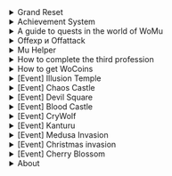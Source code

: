 <details>
<summary>Grand Reset</summary>

## Grand reset, you have the opportunity to immediately get from 500 to 1200 WoCoins in one go for a grand reset of your character.
Requirements for a grand reset:
- Your character must have 50% resets of the server's reset limit.
- Your character must be level 400.
- Your account must not be online I'm in the game.

When performing a Grand Reset, all your current resets will be reset and your character will receive WoCoins in the amount depending on the number of resets reset. You can spend your WoCoins in the store on the site. It contains top-end Full Excellent armor, shields and weapons. Your character will receive 10,000 free stats.

> If your character used the resets from the starter pack, the system will deduct WoCoins depending on the number of resets in the starter pack. This rule is valid only 1 time, all subsequent WoCoins for grand resets will be credited without penalty.

## Bonus system

You have the opportunity to get more WoCoins for the Grand Reset if you meet the conditions described below:

- You will receive +10% WoCoins reward if you perform a Grand Reset with 75% of resets from the server reset limit and above.
- You will receive +20% WoCoins reward if you perform a Grand Reset on the maximum reset.
</details>

<details>
<summary>Achievement System</summary>

Each character on the account has a Power buff that can be upgraded through completing achievements. Power buff increases defense, damage, critical damage and hp. ![alt text](https://womu.by:8020/images/release128/powerbuff_icon.png) You can see exactly how much your characteristics increase on the website in your account in the section with your characters, where you make the reset. ![alt text](http://womu.by:8020/images/release132/power_buff_settings_webEn.png) There is a more convenient way, every time you visit a character, you will have a tooltip with full information about the strength of your buff's buff in the game's system chat. Power buff stats are updated every hour. ![alt text](http://womu.by:8020/images/release128/powerbuff_hint.png) The achievement system covers all aspects of gameplay, including exploration, PvE, PvP, event attendance, crafting, and trading. For completing achievements, players receive rewards in the form of achievement points. ![alt text](https://womu.by:8020/images/release132/achieve_exampleEn.png) Each achievement has three levels. When you complete a level, you get achievement points and move on to the next level. Levels achieved are marked with asterisks. 
Achievement Rewards: 
- Level 1 = 1 point 
- Level 2 = 2 points 
- Level 3 = 3 points 

Achievements are account-bound and you can complete them with any character on your account. Each user has the opportunity to purchase 100 levels of Power buff for 12 or 72 hours for WoCoins. The purchase is made on the website in the section [**Services/Operations with characters/Purchase buff**](http://localhost:3000/account/services/powerbuff) .

</details>

<details>
<summary>A guide to quests in the world of WoMu</summary>

|#  | Monstr      |Count  | Location | Reward      |
|---| ------------ | ----- | -------- | ----------- |
|1  | [Budge Dragon](http://womu.by:8010/images/quests/img_monsters_lorencia_budgeDragon.jpg) | 5     | Lorencia | Silver Medal|
|2  | [Houndn](http://womu.by:8010/images/quests/img_monsters_lorencia_hound_2.jpg) | 10     | Lorencia | 5 Stats Points|
|3  | [Lich](http://womu.by:8010/images/quests/img_monsters_lorencia_lich.jpg) | 10     | Lorencia | Heart of love|
|4  | [Giant](http://womu.by:8010/images/quests/img_monsters_lorencia_giant.jpg) | 10     | Lorencia | 5 Stats Points|
|5  | [Skeleton](http://womu.by:8010/images/quests/img_monsters_lorencia_skeleton.jpg) | 10     | Lorencia | Gold Medal|
|6  | [Worm](http://womu.by:8010/images/quests/img_monsters_devias_worm.jpg) | 10     | Lorencia | 5 Stats Points|
|7  | [Hommerd](http://womu.by:8010/images/quests/img_monsters_devias_hoummerd.jpg) | 15     | Devias | Heart of Love|
|8  | [Assassin](http://womu.by:8010/images/quests/img_monsters_devias_assasin.jpg) | 15     | Devias | Jewel of Chaos|
|9  | [Cyclops](http://womu.by:8010/images/quests/img_monsters_dungeons_cylops.jpg) | 15     | Dungeon  | 5 Stats Points|
|10 | [Elite Yeti](http://womu.by:8010/images/quests/img_monsters_devias_eliteYety.jpg) | 20     | Devias | Box of heaven|
|11 | [Ice Queen](http://womu.by:8010/images/quests/img_monsters_devias_iceQueen.jpg) | 25     | Devias | Star of Sacred Birth|
|12 | [Goblin](http://womu.by:8010/images/quests/img_monsters_noria_goblin.jpg) | 5     | Noria | 10 Stats Points|
|13 | [Larva](http://womu.by:8010/images/quests/img_monsters_dungeons_larva.jpg) | 20     | Dungeon | Gold Medal|
|14 | [Chief Skeleton Warrior](http://womu.by:8010/images/quests/img_monsters_lorencia_skeleton.jpg) | 20     | Dungeon | Heart of Love|
|15 | [Dark Knight](http://womu.by:8010/images/quests/img_monsters_dungeons_darkKnight.jpg) | 20     | Dungeon | Orb of Twisting Slash|
|16 | [Elite Yeti](http://womu.by:8010/images/quests/img_monsters_devias_eliteYety.jpg) | 30     | Devias | 10 Stats Points|
|17 | [Poison Bull Fighter](http://womu.by:8010/images/quests/img_monsters_dungeons_posionBullFighter.jpg) | 20     | Dungeon | Box of heaven|
|18 | [Thunder Lich](http://womu.by:8010/images/quests/img_monsters_dungeons_thunderLich.jpg) | 10     | Dungeon | Scroll of Evil Spirit|
|19 | [Bahamut](http://womu.by:8010/images/quests/img_monsters_atlans_bahamut.jpg) | 15     | Atlans | 10 Stats Points|
|20 | [Valkyrie](http://womu.by:8010/images/quests/img_monsters_atlans_valkyrie.jpg) | 25     | Atlans | Lost Map +1|
|21 | [Aegis](http://womu.by:8010/images/quests/img_monsters_kalima_aegis.jpg) | 5     | Kalima 1 | 10 Stats Points|
|22 | [Gorgon](http://womu.by:8010/images/quests/img_monsters_dungeons_gorgon.jpg) | 50     | Dungeon | Star of Sacred Birth|
|23 | [Spider](http://womu.by:8010/images/quests/img_monsters_lorencia_spider.jpg) | 10     | Lorencia | 15 Stats Points|
|24 | [Shadow](http://womu.by:8010/images/quests/img_monsters_lostTower_shadow.jpg) | 35     | Lost Tower 1 | Box of heaven|
|25 | [Poison Shadow](http://womu.by:8010/images/quests/img_monsters_lostTower_poisonShadow.jpg) | 35     | Lost Tower 2 | Box of heaven|
|26 | [Cursed Wizard](http://womu.by:8010/images/quests/img_monsters_lostTower_cursed.jpg) | 40     | Lost Tower 3 | Ring of Wizard|
|27 | [Elite Yeti](http://womu.by:8010/images/quests/img_monsters_devias_eliteYety.jpg) | 35     | Devias | 15 Stats Points|
|28 | [Death Cow](http://womu.by:8010/images/quests/img_monsters_lostTower_dethCow.jpg) | 40     | Lost Tower 3 | Jewel of Chaos|
|29 | [Devil](http://womu.by:8010/images/quests/img_monsters_atlans_valkyrie.jpg) | 25     | Lost Tower 4 | Pendant of Lighting +9|
|30 | [Death Knight](http://womu.by:8010/images/quests/img_monsters_lostTower_deathKnight.jpg) | 55     | Lost Tower 6 | 15 Stats Points|
|31 | [Death Gorgon](http://womu.by:8010/images/quests/img_monsters_lostTower_deathGorgon.jpg) | 50     | Lost Tower 7 | Lost Map +2|
|32 | [Rogue Centurion](http://womu.by:8010/images/quests/img_monsters_kalima_lordCenturion.jpg) | 10     | Kalima 2 | Jewel of Bless|
|33 | [Devil](http://womu.by:8010/images/quests/img_monsters_lostTower_devil.jpg) | 30     | Lost Tower 4 | 15 Stats Points|
|34 | [Balrog](http://womu.by:8010/images/quests/img_monsters_lostTower_balrog.jpg) | 20     | Lost Tower 7 | Star of Sacred Birth|
|35 | [Elite Goblin](http://womu.by:8010/images/quests/img_monsters_noria_eliteGoblin.jpg) | 15     | Noria | 20 Stats Points|
|36 | [Great Bahamut](http://womu.by:8010/images/quests/img_monsters_atlans_bahamut.jpg) | 70     | Atlans 2 | Box of heaven|
|37 | [Fortune Pouch](http://womu.by:8010/images/quests/4c12b40720818a67d6298fe1df796bec.png) | 1     | Elveland | Jewel of Life|
|38 | [Silver Valkyrie](http://womu.by:8010/images/quests/img_monsters_atlans_silverValkyre.jpg) | 75     | Atlans 2 | 20 Stats Points|
|39 | [Elite Yeti](http://womu.by:8010/images/quests/img_monsters_devias_eliteYety.jpg) | 100     | Devias | 20 Stats Points|
|40 | [Lizard King](http://womu.by:8010/images/quests/img_monsters_atlans_lizardKing.jpg) | 80     | Atlans 2 | Jewel of Creation|
|41 | [Death Angel](http://womu.by:8010/images/quests/img_monsters_kalima_deathAngel.jpg) | 50     | Kalima 3 | 20 Stats Points|
|42 | [Ice Monster](http://womu.by:8010/images/quests/img_monsters_devias_iceMonster.jpg) | 10     | Devias | Jewel of Soul|
|43 | [Hydra](http://womu.by:8010/images/quests/img_monsters_atlans_hydra.jpg) | 100     | Atlans | 50 Stats Points|
|44 | [Bull Fighter](http://womu.by:8010/images/quests/img_monsters_lorencia_hound.jpg) | 10     | Lorencia | Box of Luck|
|45 | [Mutant](http://womu.by:8010/images/quests/img_monsters_tarkan_mutant.jpg) | 90     | Tarkan | 30 Stats Points|
|46 | [Fortune Pouch](http://womu.by:8010/images/quests/4c12b40720818a67d6298fe1df796bec.png) | 3     | Elveland | Jewel of Bless|
|47 | [Bloody Wolf](http://womu.by:8010/images/quests/img_monsters_tarkan_bloodyWolf.jpg) | 95     | Tarkan | 30 Stats Points|
|48 | [Elite Yeti](http://womu.by:8010/images/quests/img_monsters_devias_eliteYety.jpg) | 125     | Devias | Star of Sacred Birth|
|49 | [Alquamos](http://womu.by:8010/images/quests/img_monsters_icarus_alquamos.jpg) | 100     | Icarus | 30 Stats Points|
|50 | [Mega Crust](http://womu.by:8010/images/quests/img_monsters_icarus_megaCrust.jpg) | 95     | Icarus | 30 Stats Points|
|51 | [Blood Soldier](http://womu.by:8010/images/quests/img_monsters_kalima_bloodSoldier.jpg) | 60     | Kalima 4 | Star of Sacred Birth|
|52 | [Iron Wheel](http://womu.by:8010/images/quests/img_monsters_tarkan_ironWheel.jpg) | 110     | Tarkan | 30 Stats Points|
|53 | [Queen Rainier](http://womu.by:8010/images/quests/img_monsters_icarus_qeenRanier.jpg) | 105     | Icarus | Monarch's Crest|
|54 | [Tantalos](http://womu.by:8010/images/quests/img_monsters_tarkan_tantalos.jpg) | 120     | Tarkan 2 | Jewel of Creation|
|55 | [Beam Knight](http://womu.by:8010/images/quests/img_monsters_tarkan_beamKnight.jpg) | 125     | Tarkan 2 | 30 Stats Points|
|56 | [Death Beam Knight](http://womu.by:8010/images/quests/img_monsters_tarkan_deathBeamKnight.jpg) | 1     | Tarkan | 100 Stats Points|
|57 | [Beetle Monster](http://womu.by:8010/images/quests/img_monsters_noria_beetleMonster.jpg) | 60     | Noria | Box of Kundun +1|
|58 | [Death Tree](http://womu.by:8010/images/quests/img_monsters_aida_deathTree.jpg) | 135     | Aida | 35 Stats Points|
|59 | [Rogue Centurion](http://womu.by:8010/images/quests/img_monsters_kalima_lordCenturion.jpg) | 140     | Kalima 4 | Jewel of chaos|
|60 | [Forest Orc](http://womu.by:8010/images/quests/img_monsters_aida_forestOrc.jpg) | 145     | Aida | Gemstone|
|61 | [Elite Yeti](http://womu.by:8010/images/quests/img_monsters_devias_eliteYety.jpg) | 150     | Devias | 70 Stats Points|
|62 | [Death Rider](http://womu.by:8010/images/quests/img_monsters_aida_deathRider.jpg) | 155     | Aida | Higher Refining Stone|
|63 | [Fortune Pouch](http://womu.by:8010/images/quests/4c12b40720818a67d6298fe1df796bec.png) | 5     | Elveland | Jewel of Life|
|64 | [Drakan](http://womu.by:8010/images/quests/img_monsters_icarus_drakan.jpg) | 160     | Icarus | 35 Stats Points|
|65 | [Alpha Crust](http://womu.by:8010/images/quests/img_monsters_icarus_alphaCrust.jpg) | 165     | Icarus | 35 Stats Points|
|66 | [Destructive ogre soldier](http://womu.by:8010/images/quests/ww_org.png) | 5     | Noria, Lorencia, Devias | Jewel of Bless|
|67 | [Phantom Knight](http://womu.by:8010/images/quests/img_monsters_icarus_phantomKnight.jpg) | 170     | Icarus | 35 Stats Points|
|68 | [Great Drakon](http://womu.by:8010/images/quests/img_monsters_icarus_redDrakan.jpg) | 150     | Icarus | 35 Stats Points|
|69 | [Phoenix Of Darkness](http://womu.by:8010/images/quests/img_monsters_icarus_phonixOfDarkness.jpg) | 1     | Icarus | 100 Stats Points|
|70 | [Hunter](http://womu.by:8010/images/quests/img_monsters_noria_hunter.jpg) | 1     | Noria | Box of Kundun +2|
|71 | [Splinter Wolf](http://womu.by:8010/images/quests/img_monsters_kanturu_splinterWolf.jpg) | 180     | Kanturu | 40 Stats Points|
|72 | [Fortune Pouch](http://womu.by:8010/images/quests/4c12b40720818a67d6298fe1df796bec.png) | 10     | Elveland | Jewel of Life|
|73 | [Iron Rider](http://womu.by:8010/images/quests/img_monsters_kanturu_ironRider.jpg) | 190     | Kanturu | 40 Stats Points|
|74 | [Elite Yeti](http://womu.by:8010/images/quests/img_monsters_devias_eliteYety.jpg) | 125     | Devias | 40 Stats Points|
|75 | [Satyros](http://womu.by:8010/images/quests/img_monsters_kanturu_satyros.jpg) | 200     | Kanturu | 40 Stats Points|
|76 | [Chief Skeleton Warrior](http://womu.by:8010/images/quests/bc_warrior.png) | 300     | BC+8, Devias in castle | Loch's Feather|
|77 | [White Wizard](http://womu.by:8010/images/quests/ww.png) | 1     | Noria, Lorencia, Devias | 40 Stats Points|
|78 | [Blue Golem](http://womu.by:8010/images/quests/img_monsters_aida_blueGolem.jpg) | 200     | Aida 2 | Higher Refining Stone|
|79 | [Death Angel](http://womu.by:8010/images/quests/img_monsters_kalima_deathAngel.jpg) | 70     | Kalima 5 | 40 Stats Points|
|80 | [Blade Hunter](http://womu.by:8010/images/quests/img_monsters_kanturu_bladeHunter.jpg) | 220     | Kanturu 2 | Jewel of Guardian|
|81 | [Blue Golem](http://womu.by:8010/images/quests/img_monsters_aida_blueGolem.jpg) | 230     | Aida 2 | Gemstone|
|82 | [Kentauros](http://womu.by:8010/images/quests/img_monsters_kanturu_kentauros.jpg) | 240     | Kanturu 2 | 40 Stats Points|
|83 | [Golden Derkon](http://womu.by:8010/images/quests/golden_dragon.png) | 1     | Noria, Lorencia, Devias | 100 Stats Points|
|84 | [Hell Maine](http://womu.by:8010/images/quests/img_monsters_aida_hellmaine.jpg) | 5     | Aida2 | 100 Stats Points|
|85 | [Gigantis](http://womu.by:8010/images/quests/img_monsters_kanturu_gigantis.jpg) | 50     | Kanturu | 45 Stats Points|
|86 | [Fortune Pouch](http://womu.by:8010/images/quests/4c12b40720818a67d6298fe1df796bec.png) | 15     | Elveland | Jewel of Life|
|87 | [Berserker](http://womu.by:8010/images/quests/img_monsters_kanturu_berserk.jpg) | 500     | Kanturu 2 | 45 Stats Points|
|88 | [Elite Yeti](http://womu.by:8010/images/quests/img_monsters_devias_eliteYety.jpg) | 250     | Devias | Jewel of Bless|
|89 | [Genocider](http://womu.by:8010/images/quests/img_monsters_kanturu_genocider.jpg) | 600     | Kanturu 3 | 45 Stats Points|
|90 | [Witch Queen](http://womu.by:8010/images/quests/img_monsters_aida_witchQueen.jpg) | 30     | Aida 2 | 45 Stats Points|
|91 | [Aegis](http://womu.by:8010/images/quests/img_monsters_kalima_aegis.jpg) | 80     | Kalima 6 | Gemstone|
|92 | [Golden Budge Dragons](http://womu.by:8010/images/quests/01.png) | 1     | Noria, Lorencia, Devias | 45 Stats Points|
|93 | [Giant Ogre](http://womu.by:8010/images/quests/bc_blood04.jpg) | 300     | BC+8, Devias in castle | 45 Stats Points|
|94 | [Genocider](http://womu.by:8010/images/quests/img_monsters_kanturu_genocider.jpg) | 50     | Kanturu 3 | 45 Stats Points|
|95 | [Golden Goblin](http://womu.by:8010/images/quests/golden_goblin.png) | 50     | Noria, Lorencia | Box of Kundun +1|
|96 | [Death Beam Knight](http://womu.by:8010/images/quests/img_monsters_tarkan_deathBeamKnight.jpg) | 3     | Tarkan | 45 Stats Points|
|97 | [Phoenix Of Darkness](http://womu.by:8010/images/quests/img_monsters_icarus_phonixOfDarkness.jpg) | 3     | Icarus | 45 Stats Points|
|98 | [Hell Maine](http://womu.by:8010/images/quests/img_monsters_aida_hellmaine.jpg) | 5     | Aida 2 | 45 Stats Points|
|99 | [Red Dragon](http://womu.by:8010/images/quests/red_dragon.png) | 1     | Noria/Devias/Lorencia | 150 Stats Points|
|100| [Elite Bull Fighter](http://womu.by:8010/images/quests/img_monsters_lorencia_eliteBullFighter.jpg) | 60     | Lorencia | Box of Kundun +2|
|101| [Agon](http://womu.by:8010/images/quests/img_monsters_noria_agon.jpg) | 60     | Noria | Box of Kundun +1|
|102| [Persona](http://womu.by:8010/images/quests/img_monsters_kanturu_persona.jpg) | 500     | Kanturu Relics | 50 Stats Points|
|103| [Fortune Pouch](http://womu.by:8010/images/quests/4c12b40720818a67d6298fe1df796bec.png) | 20     | Elveland | Jewel of Chaos|
|104| [Twin Tail](http://womu.by:8010/images/quests/img_monsters_kanturu_twinTail.jpg) | 1000     | Kanturu Relics | 50 Stats Points|
|105| [Elite Yeti](http://womu.by:8010/images/quests/img_monsters_devias_eliteYety.jpg) | 300     | Devias | Jewel of Bless|
|106| [Witch Queen](http://womu.by:8010/images/quests/img_monsters_aida_witchQueen.jpg) | 40     | Aida 2 | 50 Stats Points|
|107| [Red Skeleton Knight](http://womu.by:8010/images/quests/bc_blood05.jpg) | 400     | BC+8, Devias in castle | 50 Stats Points|
|108| [Dreadfear](http://womu.by:8010/images/quests/img_monsters_kanturu_dreadFear.jpg) | 1200     | Kanturu Relics | Jewel Of Bless|
|109| [Golden Soldier](http://womu.by:8010/images/quests/golden_solder.png) | 2     | Devias | 50 Stats Points|
|110| [Genocider](http://womu.by:8010/images/quests/img_monsters_kanturu_genocider.jpg) | 1300     | Kanturu 3 | 50 Stats Points|
|111| [Necron](http://womu.by:8010/images/quests/img_monsters_kalima_necron.jpg) | 60     | Kalima 7 | Jewel of Guardian|
|112| [Golden Titan](http://womu.by:8010/images/quests/golden_titan.jpg) | 2     | Devias | Box of Kundun +2|
|113| [Genocider](http://womu.by:8010/images/quests/img_monsters_kanturu_genocider.jpg) | 1400     | Kanturu 3 | 50 Stats Points|
|114| [Magic Skeleton](http://womu.by:8010/images/quests/bc_blood06.jpg) | 500     | BC+8, Devias in castle | Jewel of Harmony|
|115| [White Wizard](http://womu.by:8010/images/quests/ww.png) | 3     | Noria, Lorencia, Devias | 50 Stats Points|
|116| [Illusion of Kundun](http://womu.by:8010/images/quests/img_monsters_kalima_illusionOfKundum.jpg) | 1     | Kalima 1 | 50 Stats Points|
|117| [Yeti](http://womu.by:8010/images/quests/img_monsters_devias_yeti.jpg) | 10     | Devias | 50 Stats Points|
|118| [Dreadfear](http://womu.by:8010/images/quests/img_monsters_kanturu_dreadFear.jpg) | 1500     | Kanturu Relics | 50 Stats Points|
|119| [Zaikan](http://womu.by:8010/images/quests/zaikan.jpg) | 2     | Tarkan2/Lorencia/ Castle deep | 200 Stats Points|
|120| [Giant](http://womu.by:8010/images/quests/img_monsters_lorencia_giant.jpg) | 100     | Lorencia | Box of Kundun +2|
|121| [Great Drakon](http://womu.by:8010/images/quests/img_monsters_icarus_redDrakan.jpg) | 500     | Icarus | 60 Stats Points|
|122| [Illusion of Kundun](http://womu.by:8010/images/quests/img_monsters_kalima_illusionOfKundum.jpg) | 1     | Kalima 2 | Gemstone|
|123| [Tantalos](http://womu.by:8010/images/quests/img_monsters_tarkan_tantalos.jpg) | 750     | Tarkan | 60 Stats Points|
|124| [Fortune Pouch](http://womu.by:8010/images/quests/4c12b40720818a67d6298fe1df796bec.png) | 25     | Elveland | 10 Jewel of Bless|
|125| [Splinter Wolf](http://womu.by:8010/images/quests/img_monsters_kanturu_splinterWolf.jpg) | 2000     | Kanturu | 60 Stats Points|
|126| [Chief Skeleton Warrior](http://womu.by:8010/images/quests/bc_warrior.png) | 1000     | BC+8, Devias in castle | 60 Stats Points|
|127| [Ice Monster](http://womu.by:8010/images/quests/img_monsters_devias_iceMonster.jpg) | 50     | Devias | Ring of Ice +9|
|128| [Rogue Centurion](http://womu.by:8010/images/quests/img_monsters_kalima_lordCenturion.jpg) | 2500     | Kalima 7 | 60 Stats Points|
|129| [White Wizard](http://womu.by:8010/images/quests/ww.png) | 3     | Noria, Lorencia, Devias | Ring of Wind +9|
|130| [Iron Rider](http://womu.by:8010/images/quests/img_monsters_kanturu_ironRider.jpg) | 2600     | Kanturu | 60 Stats Points|
|131| [Chaos Castle](http://womu.by:8010/images/quests/cc.png) | 10     | Chaos Castle Master Level | 60 Stats Points|
|132| [Balrogs](http://womu.by:8010/images/quests/img_monsters_lostTower_balrog.jpg) | 50     | Lost Tower 7 | 60 Stats Points|
|133| [Golden Dragon](http://womu.by:8010/images/quests/golden_dragon.png) | 3     | Noria, Lorencia, Devias | Box of Kundun +2|
|134| [Great Bahamut](http://womu.by:8010/images/quests/img_monsters_atlans_greatBahamut.jpg) | 2700     | Atlans 2 | 60 Stats Points|
|135| [Fortune Pouch](http://womu.by:8010/images/quests/4c12b40720818a67d6298fe1df796bec.png) | 30     | Elveland | 60 Stats Points|
|136| [Dreadfear](http://womu.by:8010/images/quests/img_monsters_kanturu_dreadFear.jpg) | 2800     | Kanturu Relics | 60 Stats Points|
|137| [White Wizards](http://womu.by:8010/images/quests/ww.png) | 1     | Devias, Noria, Lorencia | Jewel of Harmony|
|138| [Red Dragon](http://womu.by:8010/images/quests/red_dragon.png) | 2     | Devias, Noria, Lorencia | 10 Jewel of Soul|
|139| [Twin Tail](http://womu.by:8010/images/quests/img_monsters_kanturu_twinTail.jpg) | 3000     | Kanturu Relics | 60 Stats Points|
|140| [Illusion of Kundun](http://womu.by:8010/images/quests/img_monsters_kalima_illusionOfKundum.jpg) | 1     | Kalima 3 | Invitation to Santa Village|
|141| [Dreadfear](http://womu.by:8010/images/quests/img_monsters_kanturu_dreadFear.jpg) | 3000     | Kanturu Relics | 60 Stats Points|
|142| [Golden Lizard King](http://womu.by:8010/images/quests/golden_lizard.jpeg) | 3     | Atlans | 300 Stats Points|
|143| [Skeleton](http://womu.by:8010/images/quests/img_monsters_lorencia_skeleton.jpg) | 110     | Lorencia | Box of Kundun +2|
|144| [Hammer Scout](http://womu.by:8010/images/quests/img_monsters_landOfTrials_hammerScoutHero.jpg) | 300     | Crywolf | 70 Stats Points|
|145| [Chaos Castle](http://womu.by:8010/images/quests/cc.png) | 15     | Chaos Castle Master Level | Blood Castle Ticket|
|146| [Lance Scouts](http://womu.by:8010/images/quests/img_monsters_landOfTrials_lanceScout.jpg) | 350     | Crywolf | 70 Stats Points|
|147| [Mutant](http://womu.by:8010/images/quests/img_monsters_tarkan_mutant.jpg) | 3100     | Tarkan | 70 Stats Points|
|148| [Bow Scout](http://womu.by:8010/images/quests/img_monsters_landOfTrials_bowScout.jpg) | 400     | Crywolf | 70 Stats Points|
|149| [Chief Skeleton Archer](http://womu.by:8010/images/quests/bc_blood02.jpg) | 1333     | BC+8. Devias in castle | Devil Square Ticket|
|150| [Fortune Pouch](http://womu.by:8010/images/quests/4c12b40720818a67d6298fe1df796bec.png) | 30     | Elveland | Jewel of Harmony|
|151| [Hammer Scout](http://womu.by:8010/images/quests/img_monsters_landOfTrials_hammerScoutHero.jpg) | 100     | Crywolf | 90 Stats Points|
|152| [Schriker](http://womu.by:8010/images/quests/monster_kalima07.jpg) | 100     | Kalima 1 | Gemstone|
|153| [Berserker](http://womu.by:8010/images/quests/img_monsters_kanturu_berserk.jpg) | 1700     | Kanturu 2 | 90 Stats Points|
|154| [Hommerd](http://womu.by:8010/images/quests/img_monsters_devias_hoummerd.jpg) | 120     | Devias | 90 Stats Points|
|155| [Genocider](http://womu.by:8010/images/quests/img_monsters_kanturu_genocider.jpg) | 1800     | Kanturu 2 | 90 Stats Points|
|156| [Fortune Pouch](http://womu.by:8010/images/quests/4c12b40720818a67d6298fe1df796bec.png) | 35     | Elveland | Box of Kundun + 3|
|157| [Lance Scout](http://womu.by:8010/images/quests/img_monsters_landOfTrials_lanceScout.jpg) | 150     | Crywolf | 90 Stats Points|
|158| [Ice Queen](http://womu.by:8010/images/quests/img_monsters_devias_iceQueen.jpg) | 35     | Devias | 90 Stats Points|
|159| [Bow Scout](http://womu.by:8010/images/quests/img_monsters_landOfTrials_bowScout.jpg) | 200     | Crywolf | 90 Stats Points|
|160| [Assassin](http://womu.by:8010/images/quests/img_monsters_devias_assasin.jpg) | 105     | Devias | 90 Stats Points|
|161| [Golden Dragon](http://womu.by:8010/images/quests/golden_dragon.png) | 2     | Noria, Lorencia, Devias | 90 Stats Points|
|162| [Chaos Castle](http://womu.by:8010/images/quests/cc.png) | 20     | Chaos Castle Master Level | 90 Stats Points|
|163| [Golden Lizard King](http://womu.by:8010/images/quests/golden_lizard.jpeg) | 1     | Atlans | Box of Kundun + 3|
|164| [Hound](http://womu.by:8010/images/quests/img_monsters_lorencia_hound_2.jpg) | 150     | Lorencia | 100 Stats Points|
|165| [Yeti](http://womu.by:8010/images/quests/img_monsters_devias_yeti.jpg) | 110     | Devias | 100 Stats Points|
|166| [Magic Skeleton](http://womu.by:8010/images/quests/bc_blood06.jpg) | 666     | BC+8, Devias in castle | 100 Stats Points|
|167| [Fortune Pouch](http://womu.by:8010/images/quests/4c12b40720818a67d6298fe1df796bec.png) | 40     | Elveland | 100 Stats Point|
|168| [Illusion of Kundun](http://womu.by:8010/images/quests/img_monsters_kalima_illusionOfKundum.jpg) | 1     | Kalima 1 | 100 Stats Points|
|169| [Twin Tale](http://womu.by:8010/images/quests/img_monsters_kanturu_twinTail.jpg) | 2000     | Kanturu Relics | 100 Stats Points|
|170| [Elite Yeti](http://womu.by:8010/images/quests/img_monsters_devias_eliteYety.jpg) | 300     | Devias | 100 Stats Points|
|171| [Persona](http://womu.by:8010/images/quests/img_monsters_kanturu_persona.jpg) | 2200     | Kanturu Relics | 100 Stats Points|
|172| [Ice Queen](http://womu.by:8010/images/quests/img_monsters_devias_iceQueen.jpg) | 50     | Devias | 100 Stats Points|
|173| [Dark Giant](http://womu.by:8010/images/quests/dark_giant.jpeg) | 3700     | Arena, Raklion | 100 Stats Points|
|174| [Werewolf](http://womu.by:8010/images/quests/img_monsters_landOfTrials_werewolf.jpg) | 250     | Crywolf | 100 Stats Points|
|175| [Elite Yeti](http://womu.by:8010/images/quests/img_monsters_devias_eliteYety.jpg) | 400     | Devias | 100 Stats Points|
|176| [Golden Soldier](http://womu.by:8010/images/quests/golden_solder.png) | 3     | Devias | 100 Stats Points|
|177| [Ice Monster](http://womu.by:8010/images/quests/img_monsters_devias_iceMonster.jpg) | 100     | Devias | 100 Stats Points|
|178| [Golden Goblin](http://womu.by:8010/images/quests/golden_goblin.png) | 10     | Noria, Lorencia | 100 Stats Points|
|179| [Dreadfear](http://womu.by:8010/images/quests/img_monsters_kanturu_dreadFear.jpg) | 2500     | Kanturu Relics | 100 Stats Points|
|180| [Chaos Castle](http://womu.by:8010/images/quests/cc.png) | 25     | Chaos Castle Master Level | 100 Stats Points|
|181| [Zaikan](http://womu.by:8010/images/quests/zaikan.jpg) | 2     | Tarkan2/Lorencia, Castle deep | 500 Stats Points|
|182| [Chaos Castle](http://womu.by:8010/images/quests/cc.png) | 30     | Chaos Castle Master Level | Jewel of Harmony x20|
|183| [Balram](http://womu.by:8010/images/quests/img_monsters_landOfTrials_balram.jpg) | 275     | Crywolf | 110 Stats Points|
|184| [Chief Skeleton Archer](http://womu.by:8010/images/quests/bc_blood02.jpg) | 700     | BC+8. Devias in castle | 110 Stats Points|
|185| [Twin Tale](http://womu.by:8010/images/quests/img_monsters_kanturu_twinTail.jpg) | 2700     | Kanturu Relics | 110 Stats Points|
|186| [Fortune Pouch](http://womu.by:8010/images/quests/4c12b40720818a67d6298fe1df796bec.png) | 45     | Elveland | 110 Stats Points|
|187| [Soram](http://womu.by:8010/images/quests/img_monsters_landOfTrials_soram.jpg) | 300     | ReliCrywolfcs | 110 Stats Points|
|188| [Illusion Kundun](http://womu.by:8010/images/quests/img_monsters_kalima_illusionOfKundum.jpg) | 1     | Kalima 2 | Box of Kundun + 4|
|189| [Person](http://womu.by:8010/images/quests/img_monsters_kanturu_persona.jpg) | 2900     | Kanturu Relics | 110 Stats Points|
|190| [Thunder Lich](http://womu.by:8010/images/quests/img_monsters_dungeons_thunderLich.jpg) | 100     | Dungeon | 110 Stats Points|
|191| [Dreadfear](http://womu.by:8010/images/quests/img_monsters_kanturu_dreadFear.jpg) | 3000     | Kanturu Relics | 110 Stats Points|
|192| [Rogue Centurion](http://womu.by:8010/images/quests/img_monsters_kalima_lordCenturion.jpg) | 3000     | Kalima 7 | Gemstone|
|193| [Red Dragon](http://womu.by:8010/images/quests/red_dragon.png) | 2     | Noria, Lorencia, Devias | 110 Stats Points|
|194| [Golden Lizard King](http://womu.by:8010/images/quests/golden_lizard.jpeg) | 5     | Atlans | 110 Stats Points|
|195| [Genocider](http://womu.by:8010/images/quests/img_monsters_kanturu_genocider.jpg) | 2000     | Kanturu 3 | 110 Stats Points|
|196| [Golden Wheel](http://womu.by:8010/images/quests/golden_wheel.jpeg) | 4     | Tarkan | 110 Stats Points|
|197| [Golden Soldier](http://womu.by:8010/images/quests/golden_solder.png) | 4     | Devias | 110 Stats Points|
|198| [Chaos Castle](http://womu.by:8010/images/quests/cc.png) | 35     | Chaos Castle Master Level | Condor Flame|
|199| [Golden Tantalos](http://womu.by:8010/images/quests/Golden_Tantalos.jpg) | 1     | Tarkan | 600 Stats Points|
|200| [Sapi-Tres](http://womu.by:8010/images/quests/sapi_tres.jpeg) | 300     | Swamp of Calmness | 1200 Stats Points|
</details>

<details>
<summary>Offexp и Offattack</summary>

## What is Offexp & offattack?
The offline leveling system was introduced in order to save you from problems with installing a character on AFK (such inconveniences as: using clickers, leaving the computer turned on at night or leaving home, disconnected connections, using the computer for other purposes / games). Your character remains in the game even when the game client is closed.

## Usage:

>You can set a character to offline pumping only not in a safe zone (outside the city).

>To install, you need to write the /attack command in the chat, and then the /offattack command. After you should see the reconnect process and you can safely close the game.

>After killing a character who is offline, he will remain merged in the game.

>If your weapon breaks, then the attack will go on, but without adding damage.

>The character can be in the Party during offline leveling.

## Special magic:

For offline pumping, certain magics are required, each race has its own (see below), if you have not studied this skill, then the hero will not attack.

You cannot change magic manually, the system will automatically select magic for you in the order described in the table below.
For example, Dark Wizard - Ice Storm, Evil Spirit, Inferno. This means that if you have Ice Storm, then you will hit it, if not, the system will check if you have Evil spirit, if not, it will hit Inferno.

|Race |Working skills for offline leveling
|--|--|
|Dark Knight| Twisting Slash, Death Stab
|Dark Wizard| Ice Storm, Evil Spirit, Inferno
|Fairy Elf |Five Shot
|Summoners| Red Storm, Chain Lightning
|Magic Gladiator | Sword Slash, Lightning Storm, Power Slash Evil Spirit
|Dark Lord| Fire Burst, Fire Scream

In offattack mode, the character will not collect drops, but you can level up while you are busy with your fox business.
</details>

<details>
<summary>Mu Helper</summary>

The Official MU helper system is fully adapted to the game client and does not need additional software and resources. The key is the clicker settings. Play button - to launch the clicker, while your inventory should not be open. Also, the settings are available by pressing Z, and starting-stopping the clicker by pressing Home ![alt text](https://lh3.googleusercontent.com/-o19zCRbkuks/WsQDn-UIkHI/AAAAAAAACko/_id6jUvSq80w2x_Bvm1sO3mrtUF_2UVewCLcBGAs/1.gif) Possibilities Assistance in work on long and short distances. Potions, buffs, raising drops, skills. The ability to customize many different combinations and skills. And a lot of other things. Features of Clicker Mu Online Helper The helper can be used by any MU Online player who has reached level 10. Customization ![alt text](https://lh3.googleusercontent.com/-yAP14bK0FXs/WsQDn9X8MeI/AAAAAAAACks/M2UUlrFTq28yGuaQFiTqouIp-LQlNPksgCLcBGAs/2.jpg) 
The clicker has two tabs under the numbers 1 and 2 
- 1 Fight
- 2 Selection
- 3 Choice of radius (attack range) 
- 4 Setting the automatic use of Healing Poition, you need to check the box to activate the function. By pressing the Setting button, you can also set the desired HP value at which the potion will be used. The lighter the bar - the lower will be the minimum value of your HP to use Healing Potion, and vice versa Figure 4.1 ![alt text](https://lh3.googleusercontent.com/-d-ZSo5rSclw/WsQDn9k9ZzI/AAAAAAAACkk/TnPqUSKHD7Qjee0evofyMlnZ2PhDqTwHwCLcBGAs/3.jpg) 
- 5 Long Distance Count - Turns on the counter-attack mode at a long distance. Original Position-Return to original position. (If the parameter is enabled, the character will be forced to return to the original position after collecting the loot. 
- 6 You can set either a single combat skill in the Basic Skill field, or two combat skills in the Activation Skill 1 and Activation Skill 2. If you install two skills, you can also set the delay time between their use. Check the Delay box and enter the desired time to switch to 2nd skill in seconds. If you want to set up an auto attack when monsters attack you, then check the Con box and press the Setting button, after activating the corresponding settings. Repeat the same for the 2nd skill. 
- 7 Permanent buff mode. Install the buff you need and it will automatically update. 
- 8 Reset and save settings. 
Selection ![alt text](https://lh3.googleusercontent.com/-tZn0g9_xPSg/WsQDolEBPnI/AAAAAAAACkw/KVi9iHu6qBUFTBuKirzRPwbb7s4kOMKeACLcBGAs/4.jpg) 
- 1 The choice of the radius of collecting the drop; 
- 2 Automatic repair of ammunition; 3) Gathering all items lying nearby; 
- 4 Collecting certain items; 
- 5 Adding your item to the list. In our example, the character will pick up - stones, Excellent things, Heart of love and Broken sword
</details>

<details>
<summary>How to complete the third profession</summary>

The main character classes for MuOnline: Dark Knight, Dark Wizard, Fairy Elf and Summoner must reach level 400. The quest is taken from Priest Devin, located at the beginning of the CryWolf map and in Lorencia near the bar. 
![alt text](https://lh3.googleusercontent.com/-VTGd0b9pOas/WqSEdBIWEXI/AAAAAAAABXI/rqRIEYYbd6AJJW0bO-6hC3P23Q442_pNQCEwYBhgL/Priest+Dev) 
To take 3 quests, you must: For Dark Wizard, Dark Knight, Fairy elf, Summoner - have completed the 2nd quest, as well as with Marlon. Have a level of at least 400. Quest for 3 profession, consists of 3 parts. Find the ingredients you need. Kill certain monsters in Balgas Barrack. Kill Dark Elf on Balgas Refuge **1 part. Find ingredients:** Attention! **The order of the passage is important**, first the parts from Tarkan 2, then Aida and finally Icarus. Knock out one **Death-beam Knight Flame from the Death Beam Knight** are on Tarkan2 (157x217). 
![alt text](https://lh3.googleusercontent.com/-3_M838CXyhY/WqSSe_ydTvI/AAAAAAAABYU/ybNzS3_muEE6d7OJZF8zc3xVvYL6jWhlACLcBGAs/h150/Death%2BBeam%2BKnight.jpg) 
![alt text](https://lh3.googleusercontent.com/-zKISidCSp08/WqSEccNgT5I/AAAAAAAABW8/PHGaXRhVH-od2i2MWkIILTiPh39ZUHnnACEwYBhgL/Death-beam+Knight+Flame.png) Knock out one **Hell-Miner Horn from Hell Main,** located on Aida (120x57). 
![alt text](https://lh3.googleusercontent.com/-4u2kqhonzLQ/WqSSe7j7HDI/AAAAAAAABYQ/wGM0NWPssdkyTuPjRFB9HconAubA36UIwCLcBGAs/h150/Hell%2BMain.jpg) 
![alt text](https://lh3.googleusercontent.com/-HgtymPXUib0/WqSEcqTJ04I/AAAAAAAABXM/3Djw3VcdqFQPERzjGhykouVmTchTOZQBwCEwYBhgL/Hell-Miner+Horn.png) 
Knock out one **Dark Phoenix Feather of Darkness from Dark Phoenix,** located on the Icarus map (45x215). 
![alt text](https://lh3.googleusercontent.com/-70ZYGF6gQrE/WqSSe11mT9I/AAAAAAAABYY/tMozKmjDAggmZJYrOt0EX9qR0m0M--BbgCLcBGAs/h150/Dark%2BPhoenix.jpg) 
![alt text](https://lh3.googleusercontent.com/-PHngISa3UnA/WqSEbYfqiMI/AAAAAAAABXE/zueWQ3idxOk9k_26HVTR5Mqe2BNvorGNgCEwYBhgL/Dark+Phoenix+Feather.png) 
The spawn time of each monster that gives an ingredient is 150 seconds, the percentage of quest items falling out is the same as for the first or second prof. **2 part. Kill Monsters:** We go to Cry Wolf to the NPC Werewolf Quarrel (60x240), which will take you to the Balgas Barrack map, where you have to kill 20 monsters of three types. 
![alt text](https://lh3.googleusercontent.com/-yGmgVrum3J8/WqSKqynzOAI/AAAAAAAABXY/j7EYauhmJvcqvRX4hZHI5YWXfpmKE0wCQCLcBGAs/Werewolf+Quarel.jpg) 
Balram ![alt text](https://lh3.googleusercontent.com/-1WqTunSUwYA/WqSOvNFYKQI/AAAAAAAABX4/wO-5DzEXyQko7VnHCWQqmV4cYb4BPABRACLcBGAs/h180/Balram.jpg) 
Death Spirit ![alt text](https://lh3.googleusercontent.com/-PMZZXQe1Rts/WqSOvBUr4XI/AAAAAAAABX0/qh0H7xQKh4UFxpZD4NM3wHuvAARJNTuJQCLcBGAs/h180/Death+Spirit.jpg) 
Soram ![alt text](https://lh3.googleusercontent.com/-yunnHoMXm_A/WqSOv6NmikI/AAAAAAAABX8/k2jIO9m2KRc_QUfhcmDgvydS1KDeU0dHgCLcBGAs/h180/Soram.jpg) 
After that, head back to Priest Devin and get the last task. **3 part. Kill Dark Elf:** We go to Cry Wolf to the NPC Werewolf Quarrel (60x240), which will take you to the Balgas Barrack map, then go to the GateKeeper gate (120x168), which lets us pass to the Balgass Refuge map. 
![alt text](https://lh3.googleusercontent.com/-EuBclzqKUYw/WqSMNLKaPFI/AAAAAAAABXk/gpOUQOcXR9421qGSa4iVDdaoeQhpA1y2QCLcBGAs/GateKeeper.jpg) There you have to fight the Dark Elf, the time of the appearance of this monster is 3 hours. 
![alt text](https://lh3.googleusercontent.com/-6mhvQjl9n68/WqSOvNiDDxI/AAAAAAAABXw/JTJSpOUfaqAZIMIAXNbGFlcrstFianOOwCLcBGAs/h180/Dark+Elf.jpg) After that, head back to Priest Devin and get your 3rd class transfer. 
Blade Knight will become Blade Master 
Soul Master will become Grand Master 
Muse Elf will become High Elf 
Magic Gladiator becomes Duel Master 
Dark Lord will become Lord Emperor 
Bloody Summoner will become Dimension Master
</details>

<details>
<summary>How to get WoCoins</summary>

## Voting, currently we have voting platforms for which we pay WoCoins.
On MUONLINE.US, ARENA-TOP100 you can vote 2 times a day and get 2-3 WoCoins for each vote, on MMOANONS.COM only once a day and also get 3 WoCoins.

## Referrals, by inviting people to the server and pumping them, you can get a decent profit from this.
The scheme of the invitation system is simple:
- You receive your unique link and offer to register using it on our server. Thus, when registering, your referral number will be indicated.
- The invited player registers, creates a character and starts playing with it. Upon reaching certain resets, you and the player you invited receive WoCoins in the game. Below are the players you invited, their status, and the WoCoins prize scheme.
- When your referral deposits WoCoins to the account, you and your referral will receive an additional +10% of the transfer amount. Also, when your referral gains X resets, he profits from this along with you.

Below you can see the profit distribution matrix for a referral.

| | Reset 100 | Reset 150 | Reset 200 |
| ---------------------- |---------- | ---------- | ---------- |
| WoCoins invitee | 50 | 100 | 300 |
| WoCoins of the inviter | 20 | 40 | 90 |

## Getting WoCoins for positions in the ranking of Blood Castle, Devil Square, Chaos Castle Illusion Temple, Duel.
The more times you win in your listed events, the higher your position in the ranking. The rating is reset every first day of the month at 00:00 (GMT+3) and the leaders of the rating receive prizes in the form of WoCoins.

The principle of distribution of awards can be seen below:
- ✨First place gets 100 WoCoins ✨
- Second place gets 50 WoCoins
- Third place gets 25 WoCoins
- Positions 4 to 10 get 10 WoCoins

## Grand reset, you have the opportunity to immediately get from 500 to 1200 WoCoins in one go for a grand reset of your character.
Requirements for a grand reset:
- Your character must have 50% resets of the server's reset limit.
- Your character must be level 400.
- Your account must not be online I'm in the game.

> When performing a Grand Reset, all your current resets will be reset and your character will receive WoCoins in the amount depending on the number of resets reset. You can spend your WoCoins in the store on the site. It contains top-end Full Excellent armor, shields and weapons. Your character will receive 10,000 free stats.

You can read more about the reset system on the same page in the Grand Reset section.

## Trade items for WoCoins on the market on the website.

## Players have the opportunity to earn another WCoinC server currency by killing certain monsters, and then exchange it for WoCoins through the site.

| monster | Reward |
|--|--|
| Punch Blessing | 1 |
| rabbit | 1 |
| Cursed Goblin | 1 |
| White wizard | 1 |
| Sapi Queen | 1 |
| Golden Budge Dragon | 1 |
| Death Bone | 1 |
| Golden Soldier | 2 |
| Golden Vepar | 3 |
| Golden Wheel | 4 |
| Golden Goblin | 5 |
| Maya hand left | 5 |
| Maya hand right | 5 |
| Illusion kundun +1 | 5 |
| Golden Titan | 6 |
| Illusion kundun +2 | 6 |
| Golden Derkon | 7 |
| Illusion kundun +3 | 7 |
| Dark Elf | 7 |
| Golden Lizard King | 8 |
| Illusion kundun +4 | 8 |
| Golden Tantalos | 9 |
| Illusion kundun +5 | 9 |
| Red Dragon | 10 |
| Illusion kundun +6 | 10 |
| Selupan | 10 |
| Cursed Santa | 10 |
| Erohim | 10 |
| nightmare | 10 |
| Kundun | 11 |
| medusa | 12 |
| Skeleton King | 12 |
| Balgas | 70 |
</details>

<details>
<summary>[Event] Illusion Temple</summary>

## What is Illusion Temple?
Illusion Temple is one of the most exciting moments in the game. This is an opportunity to meet other players of your level and get a huge amount of experience points. The event is a PvP, takes place every day at 21.00 Minsk time, min. number of players from 2 and max. 10 players.

The duration of the event is 20 minutes, during this time you can have great fun and get enough experience.

In order to get to the Temple of Illusions, you must first find "Mirage" in Devias (230 66), and give him an invitation.

![alt text](https://encrypted-tbn0.gstatic.com/images?q=tbn:ANd9GcRAlOVUlqguFrr_yluc6Q3AjfGgOerwNCEUgACox90a_wv1b_9JTdt0PBsHS08y4ui0Qlg&usqp=CAU)

## Illusion Tample Levels

![alt text](https://i.ibb.co/6tfck7v/niveles.jpg)

*After passing the 3rd profession, any class 220-400 level goes to illusion-6.

To create an invitation you need:
Old Scroll +[1-6] + Illusion Sorcerer Covenant +[1-6] + 1x Jewel of Chaos = Scroll of Blood +[1-6]

![alt text](https://muonlinefanz.com/guide/minigame/it/data/graphics/1234.jpg)

Depending on your level, you will need different amounts of ZEN.

You have about 5 minutes to enter the temple. With min. number of players the event will start.

In the waiting room, you will be randomly divided into 2 teams: Red Team and Blue Team. This process will only take a minute, then the fight will start immediately.

Your task is to bring the ball to the podium of your team. The team that returns the ball 7 times wins. It sounds simple, but in fact there are some difficulties.

>You must be at the statue for at least 10 seconds to pick up the ball.

>Remember, when you dribble, you are displayed on the map and your running speed will decrease, making you more vulnerable to being caught by the other team.

>Once you bounce the ball back to your podium (you have to be there for 10 seconds), your team gets a point. Then the statue will reappear in a random place.

>If you die, your ball can be picked up by any other player.

stone statue

![alt text](https://encrypted-tbn0.gstatic.com/images?q=tbn:ANd9GcQ4wiufj8wIffjRG0GVGPsSLkfimaOPLsxTj-xw504cn9FzB_-TCZQFQC1C3wDWqOZn_CI&usqp=CAU)

Alliance Sacred Item Storage

![alt text](https://encrypted-tbn0.gstatic.com/images?q=tbn:ANd9GcTcxLliPOawbSxAy4x1QmwaMw1mir4kwypEiEpsbvSHw5GZGopec1r7KMeCJnUIL37SSUk&usqp=CAU)

Illusion Castle Sacred Item

![alt text](https://encrypted-tbn0.gstatic.com/images?q=tbn:ANd9GcT1zPeqhy2Q3SZex1oGKBS33C26Qe0glcDwKDZ-97W82_3Y3gt91t8LVA_6E4eobDjg4dc&usqp=CAU)

Illusion Sorcerer Elder

![alt text](https://encrypted-tbn0.gstatic.com/images?q=tbn:ANd9GcTuNHW2J9H7SuLHrT7kmjF_y9yZP9Agp-FtEuMXQFp4QtIErL8lYkE79-3VoijVmHivFg&usqp=CAU)

M.U. Allies General

![alt text](https://encrypted-tbn0.gstatic.com/images?q=tbn:ANd9GcQx8kkHc2AzC2YAEPRdqDSqBOZmE7gHiwQy6s-zJ0NDa8UFhL8aFqZ6dqVLN37UIqZC1Q&usqp=CAU)

Skills that you can use at the event:

>Magic Shield: defensive skill.

>Resistance temporarily prevents the enemy from casting spells and moving

>Warp: teleport to the ball.

>Freeze time: Player deals double damage to enemy SD


>On the first day of each month at 00.00, the most active participants in the quest will receive a reward according to the Illusion Tample rating

All participants in the quest upgrade the "Meat" or "Gladiator" achievements

The winning team receives a generous prize.

Each team member gets a random Box of kundum +1-5.
</details>

<details>
<summary>[Event] Chaos Castle</summary>

## What is Chaos Castle?
Chaos Castle is a survival quest. Unlike other MU Online quests, in this one you need to hold out as long as possible and kill all the participants (monsters and players).

![alt text](https://encrypted-tbn0.gstatic.com/images?q=tbn:ANd9GcRXh31emBIo-mDaubQc_xptI3YK5jaMp7di8IxQJTIO0HQ__WO9gVBucpKxcPup3XFnwBM&usqp=CAU)
![alt text](https://encrypted-tbn0.gstatic.com/images?q=tbn:ANd9GcQM4oJhOLu-Mwe51ikpiR1FDJqz3sT2bkAmaJYfTU1lqtoXls1XZ6_7iozHkZeTkUAcD0M&usqp=CAU)

## How to get to Chaos Castle
In order to get into Chaos Castle you need Armor of Guardsman.

>Armor of Guardsman can be bought from NPC Potion Girl in Devias 210x59.
>You can find out the time until the next entrance by right-clicking on the Armor of >Guardsman, like on the Invisibility Cloak for Blood Castle.
>To enter, press "Ok" in the window that appears when the timer allows entry.

>Assassins cannot enter Chaos Castle.

>The character will be moved to the castle corresponding to their level + a certain amount of Zen will be deducted.

|Chaos Castle level| Main characters |Magic Gladiator / Dark Lord |Entry price, Zen|
|----|--|--|--|
|1| 15-49 |15-29 |25,000|
|2| 50-119 |30-99 |80,000|
|3| 120-179 |100-159| 150,000|
|4| 180-239 |160-219| 250,000|
|5| 240-299 |220-279| 400,000|
|6| 300-400 |280-400| 650,000|
|7| Master Level | Master Level |1000,000|

## Introduction

The total number of players in Chaos Castle is 90.

They are divided into:

>Max Players = 70

>Minimum monsters = 20

>If the number of players is less than 70, then the remaining spaces reserved for players are occupied by monsters.

>Castle starts if there is at least 1 player in it (on the same level).

>When entering Chaos Castle, his appearance will change to that of a Guardsman.

>Only the appearance will be changed, the character parameters will remain the same.

>Characters will have a sword, staff and crossbow to differentiate their class.

>Pets and summons are not available in Chaos Castle.


## Basic Rules

>All characters in Chaos Castle are treated as enemies, so there is no need >to use the Ctrl key for PvP.

>Players may not be able to attack each other during the waiting time.

>Party cannot be created in Chaos Castle.

>The personal store will be automatically closed and you will not be able to duel >or declare war on the guild.

>Chat is allowed only while waiting, but this feature is disabled immediately after the start.

>Buffs can only be applied to yourself, you can't buff another player.

>Your own character will be distinguishable from others so that he can distinguish himself from others (own armor shines).

>Event Points: 2 points for killing a monster and 1 point for killing a player.

>If after all the monsters are killed, there are 2 players left, then the best one will be chosen by points.

>The map will shrink due to the collapse of the floor around the perimeter of the castle with a decrease in the number of remaining players (including monsters).

>Level 1 (Remaining number of participants 40).

>Level 2 (Remaining number of participants 30).

>Level 3 (Remaining number of participants 10).

>If the player is killed, he will resurrect in Lorencia.

## Monsters

>Monsters look the same as the players.

>Number of monsters varies depending on the number of participants in Chaos Castle (Minimum 30, Maximum 88).

>There are monsters that explode on death, the explosion deals damage and knocks the character back.

## Character may die

>He can be killed by a monster or another player.

>He can fall off the edge of the castle roof.

>He might fall into a trap

## Completion of the quest

>The quest will end when all other players are dead.

>When all monsters are killed and one player remains before closing.

>If there are more than two players left after the quest ends, then the ranking will be done by the number of points.

## Traps

>The number of traps decreases when the number of participants (players and monsters) goes below 50.

>Traps deal the same damage regardless of the character's defense.

> Traps immediately kill the character, regardless of his level and protection.

## Prize

>On the first day of each month at 00.00, the most active participants in the quest will receive a reward according to the Chaos Castle rating

>80% of the entry fee is paid to a randomly selected participant after the start. (Example: Castle 1: 10 members: 25,000 * 10 * 0.8 = 200,000 Zen).

>One of the ancient set items is a prize for the last survivor. But in Chaos Castle, Flame of Condor can also drop with a 10% chance.
</details>

<details>
<summary>[Event] Devil Square</summary>

## What is Devil's Square?
Devil's Square is a quest to test the strength and endurance of a MU Online player. The reward for the winners will be experience and a huge amount of Zen.

## How to get to Devil's Square
The pass to Devil's Square is the Devil's Square Invitation (invitation to Devil's Square). It is created in the Chaos Machine. To create it, you will need the Devil's Key and Devil's Eye (they must all be the same level) and one Jewel of Chaos (not needed to create the Devil's Square Invitation +1). All this is combined with different probability of luck and requires some amount of Zen. Devil's Square Invitation can be purchased at CashShop with in-game currency.

![alt text](https://encrypted-tbn0.gstatic.com/images?q=tbn:ANd9GcQmrbTsqG7ZTPgHpVjb2RLnlqerokVsqCDsjlvzCwBdvrpciljRqP2Xh3LAtdyQ6P0PWE8&usqp=CAU)


## Time for the quest

At a certain time in the game MUonline, messages begin to appear: "15 (10.5) minute(s) left before Devil's Square opens!". And after the specified time, the message "The gates of Devil's Square are open!" will appear. Once you see this message, don't hesitate to go from Devil's Square Invitation to Charon (he's in Devias 130x100). Talk to him, you will see a table on the screen in which you need to choose the level of Devil's Square that suits your character (the Devil's Square Invitation in your inventory should be the same level). If you did everything right, then you will be taken to Devil's Square.

DK, DW, ELF

![alt text](https://encrypted-tbn0.gstatic.com/images?q=tbn:ANd9GcQv4XxLCd6l3P3Jhk9g7fH-35s7GlafYbjvoTEkMBcwEwH_Q-u1zg6zKdbs--X4n00n9QU&usqp=CAU)

DL, MG, SUM

![alt text](https://lh3.googleusercontent.com/-S7zZBCH4pLA/WsSq_p1s6xI/AAAAAAAACmU/MqMlTwQ08E0eoBFg-s0H4WPQeD_kTnqNQCLcBGAs/2.png)

After teleporting to Devil's Square, time is given to prepare for the battle and create a party from the participants present.

## Battle

>For the duration of the battle, you gain a +30% experience bonus

![alt text](https://encrypted-tbn0.gstatic.com/images?q=tbn:ANd9GcS5R4h41yA4-Rrr1ftcj8futqKFTS4aQIlXYrbioBKesE4Yfyw25zryymUEX7SEej4JDB4&usqp=CAU)![alt text](https://encrypted-tbn0.g q=tbn:ANd9GcQT8xWw5kTpqCRsOH_bX9wvKv0-hbBINSqgAaTlsGeYt3M9dKYgxQV05DOh8Q4R4lG8hG4&usqp=CAU)

You have 15 minutes for the entire quest. Stronger monsters appear every 5-7 minutes. You need to survive in Devil's Square until the end to complete the quest.

The best MU Online players who kill the most monsters and survive to the end will be rewarded with a huge amount of experience and Zen.

>On the first day of each month at 00.00, the most active participants in the quest will receive a reward according to the Devil's Square rating
</details>

<details>
<summary>[Event] Blood Castle</summary>

## What is Blood Castle?
Blood Castle is a quest in MU Online, for which you need to destroy a certain number of monsters, the gates of the castle and the sorcerers guarding the crystal statue. After you get to the statue and break it into pieces, you will receive the weapon of the wounded angel, which must be returned to the owner. After that, the angel will reward you for your help.

## How to get to Blood Castle
The pass to Blood Castle is Cloak of Invisibility (Cloak of Invisibility). It is created in the Chaos Machine. To create it, you will need Scroll of Archangel, Blood Fang (they all need to be the same level) and one Jewel of Chaos (not needed to create Cloak of Invisibility +1). All this is combined with different probability of luck and requires some amount of Zen. Cloak of Invisibility can be purchased from CashShop with in-game currency.

![alt text](https://encrypted-tbn0.gstatic.com/images?q=tbn:ANd9GcTFPQuvs3IkBTU6weSZJZRvIiL3YFtrYjX2eAMFBi07ho7tjD-akvrVkQsQCsHVQBAj0w&usqp=CAU)

## Time for the quest
At a certain time in the game MUonline, messages begin to appear: "6 (5,4,3,2,1) minute(s) left before entry into Blood Castle". As soon as you see such a message, do not hesitate to go with the Cloak of Invisibility to the archangel (he is in Davias 214x98). Talk to him, you will see a table on the screen in which you need to choose the level of Blood Castle that suits your character (the same level should be the Cloak of Invisibility in your inventory). If you did everything right, then you will be taken to the Blood Castle.

DK, DW, ELF

![alt text](https://lh3.googleusercontent.com/-CKZ93d7rkB0/WsShqnWrhHI/AAAAAAAAClY/fKHnVqowPa0nFEXkcxFvOpuOLrPvNocdQCLcBGAs/1.png)

DL, MG, SUM

![alt text](https://3.bp.blogspot.com/_Gx5v96e0H5s/THL16vpA_AI/AAAAAAAAAag/dm_EMPFqUXs/s1600/Blood+Castle+DL+MG.jpg)


After teleporting to Blood Castle, talk to the wounded angel. He will tell you the story of his fall and the next coming of the monsters that you have to defeat. The angel will set a goal for you - to return his holy weapon and take revenge on the monsters.

## Angel weapon

There are three types of angel weapons: a sword, a staff, and a crossbow.

## Battle

>For the duration of the battle, you gain a +30% experience bonus

![alt text](https://encrypted-tbn0.gstatic.com/images?q=tbn:ANd9GcSkfaApYO9en8ra4eLCmWIG_usT9tfsn4_2_iX5VXV7m7O55fQi67rebFKFKVuF66Q1XbI&usqp=CAU)
![alt text](https://encrypted-tbn0.gstatic.com/images?q=tbn:ANd9GcRaWI006yLpHxyqW0pviQNy-95J3lNnZDNVDtAtLvYpd36hneMtL2pKHickaiKRRV-fvPw&usqp=CAU)

You have 15 minutes for the entire quest. First, you will find yourself on a seemingly endless bridge, on which you will need to kill a certain number of monsters (40 monsters per MU Online player, 80 for two, etc.).

After killing the monsters and crossing the bridge to the castle gate, you will need to break the gate.

Once inside the castle, the first thing you have to do is kill the Magic Skeletons (there are 2 sorcerers for one MuOnline player, 4 for two players, etc.).

After the massacre with the sorcerers, a crystal statue will appear, in the hands of which the angel's weapon is located. The statue must be broken.

After picking up a weapon, go back to the angel, fighting off the monsters along the way. Now you just need to give the weapon to the owner.

>On the first day of each month at 00.00, the most active participants in the quest will receive a reward according to the Blood Castle rating

Quest completed! And you get one reward from the items below.

>Bundled Jewel of Bless x10 - x30

>Bundled Jewel of Soul x10 - x30

>Bundled Jewel of Chaos x10 - x30

>Bundled Jewel of Life x10 - x30

>Bundled Jewel of Creation x10 - x30

>Bundled Gemstone x10 - x30
</details>

<details>
<summary>[Event] CryWolf</summary>

## What is Crywolf?
Crywolf is a fortress located southeast of the Valley of Loren. Here the battles of the alliance of humans and elves with the large army of Kundun take place. The fortress is ideally located on hilly terrain for its defense, so it is a key strategic area.
Kundun ordered his army under the command of Balgass to capture the fortress, so that he would have the opportunity to break into the server.
Any character can take part.
You can get on the Crywolf card:
>From the Valey of Loren map at coordinates 161 41;

>Through the teleportation menu by pressing the 'M' key;

![alt text](https://encrypted-tbn0.gstatic.com/images?q=tbn:ANd9GcQjMKwQ_4aJA4IlAwRYWPeXO7o7O8eymhs5Usn6HURzbuDXgClqjRd5wCp-gZkmI-xuy_c&usqp=CAU)

## Information about the battle for Crywolf
>Balgass and his army start attacking every Wednesday at 21:00;

>All players will be notified about the beginning of the battle by a message in the GM chat (a flashing message in gold in the center of the screen);

>Duration of the battle - 30 minutes;

>At the beginning of the battle, the peaceful zone in the fortress becomes combat;

>Characters will be prohibited from using the Personal Store and NPCs for the duration of the battle.

>If a hero dies during a battle, he will be resurrected in a peaceful area of ​​the Crywolf map;

>The goal of the battle is to protect the statue of the Holy Wolf from destruction and kill Balgass

## Sacred Wolf Statue

This statue is a creation of the ancient elves and is huge in size and has incredible power, which allows you to hold back the army of Kundun'a.
She is also the target of Balgass and his army - the destruction of the statue will allow him to take over the fortress of Crywolf. Therefore, players must protect her with all their might and prevent Balgass from reaching his goal.

![alt text](https://encrypted-tbn0.gstatic.com/images?q=tbn:ANd9GcSLbuAG70YPpEMQSpyPBf-6UplCMgG9xOX509zk28XOpqccyGo0nBlHhbRj6ZpQiLlJsxo&usqp=CAU)

## Altars
Around the statue of the Holy Wolf are 5 altars, which are designed to increase the strength of the statue at the expense of the energy of the elves.

![alt text](https://encrypted-tbn0.gstatic.com/images?q=tbn:ANd9GcQ7hpSRzO_4LDfAmiS5dU9SQBOW7uqp4edS4rn8jq5huMeLpDAv2tSFVKW6Ypx6GHHA2rA&usqp=CAU)

For Balgass, the altars are the initial target, because once they are destroyed, the statue loses its defensive abilities. To be successful in battle, the players and, not least, the elves must put a lot of effort into protecting the statue. If at the beginning of the battle no altar is attached to the elf, then the battle is automatically considered lost.

## Role of elves in battle

>The elves in this battle have one of the most important roles - to increase the protection of the statue at the expense of their energy. To do this, up to five Muse Elf / HighElf characters can join each of the altars.
When the elf is successfully attached to the altar, the character will not be able to perform any actions. Any movement, attack, or death of the character will break the connection to the altar.
No more than two attempts to stand on each altar are allowed. To do this, the players have two minutes before the start of the battle.
The life force of the statue is increased by the health of each of the attached elves. That is, the more elves stood on the altars, the more health the statue has. If the health of the elf that is on the altar decreases during the battle, the health of the statue also decreases.

![alt text](https://encrypted-tbn0.gstatic.com/images?q=tbn:ANd9GcTKzygUhDMRybDv41DsNY9HM64SyfewDVgUx76xTSu75LbImJFdsg8D-A3uEEyzzyB3Vb4&usqp=CAU)

## Battle progress

>Before Balgass starts attacking the statue, his army tries to weaken the defense by attacking the characters that are in the fight. To do this, he sent histroops led by twelve Dark Elves.
The task of the players during the first battle is to kill all the Dark Elves in order for Balgass to launch the attack himself.

Dark Elf

![alt text](https://encrypted-tbn0.gstatic.com/images?q=tbn:ANd9GcR31QY2GAcXUd4xxXgSXR5Xer-5V1lSfWqlfw&usqp=CAU)


After Balgass's entire army is destroyed, there is nothing left for him to do. how to attack a fortress alone. Therefore, in the last 5 minutes before the end of the battle, Balgass comes to the statue and tries to complete his evil intent.
Balgass has a lot of dangerous spells in his arsenal that can cause a lot of problems for the defenders of the fortress. One of these is the mass freezing of players (Stern).
Balgass' health will be displayed in the upper left corner below the statue's health. When the health level reaches zero, Balgass is considered defeated, and the defense of the fortress is successful. If Balgass is not defeated within the last five minutes, then the battle is considered lost.

![alt text](https://encrypted-tbn0.gstatic.com/images?q=tbn:ANd9GcR3FXzH9HPaAiT5bl5C7wrqO4FqjGU4a2HeQ3B0Bqgvae1G17ePd1-9abusNbmRKFI0ygo&usqp=CAU)

## Victory Conditions
>1 or more altar left and the statue of the Holy Wolf is protected.

>Balgass is defeated.

## Defeat conditions
>By the beginning of the battle, not a single elf stood on the altar.

>All altars are destroyed and contact is not maintained until the end of the battle.

>By the end of the battle, Balgass is undefeated.

## Awards

Reward for the successful defense of the fortress will be:

>individual prizes in the form of top Excellent items;

>additional experience (excluding experience from killed monsters), which depends on the number of players who took part in the defense;

>additional Kill-Points to the one who delivers the final blow;

>additional Kill-Points and Jewel of Bless to those elves who were in contact with the altar by the end of the battle.

>Rewards are given at the end of the battle, so those who teleported out of the Crywolf map before the end of the battle will not receive a reward.

![alt text](https://encrypted-tbn0.gstatic.com/images?q=tbn:ANd9GcQNSbSNIeL6R7AYwVOjYgMWccXjpMpKQN7y0A&usqp=CAU)

## Reward for killing Dark Elf box of kundun +5

## Reward for killing Balgass

### Balgass: Item Drop Amount 1

### Items: 
    Inberial Staff
    Flameberge
    Rune Bastard Sword
    Deadly Staff
    Absolute Scepter
    Storm Blitz Stick
    Frost Mace
    Dark Stinger

</details>

<details>
<summary>[Event] Kanturu</summary>

## What is the Kanturu Event?
The last mixed lifeform created by the Kantru people, and the ultimate in horror. Nightmare's power was too great and uncontrollable, and he was imprisoned inside Maya from the moment he was created. When Kantru broke up and Maya lost control, it was a chance for Nightmare to return to this world again.

How to get to Kanturu Event

The entrance is located on the Kanturu Relics map [141, 186].

Gateway Machine

![alt text](https://encrypted-tbn0.gstatic.com/images?q=tbn:ANd9GcTatJ_RfYt1tmPFK1CAiWbnqRftT7MtyxeW1FEuTVCF8xKe8jnGVph5sW1ulKIPA54rOEQ&usqp=CAU)

You must have a Moonstone Ring with you (puts on in the ring slot), you can find it on the Kanturu Remains map.
The durability value of the Moonstone Ring is constantly decreasing and cannot be repaired. If you remove the Moonstone Ring during the battle, then you will find yourself in the Kanturu Remains safe zone, and if this player was the only one at the event, then it will start again in a few minutes.

Moonstone Ring

![alt text](https://encrypted-tbn0.gstatic.com/images?q=tbn:ANd9GcQpNy3LVXSkkSR4T3dtXSfpR7k18RmKGRoznTRcvGAf9JzA7JXWaNNfqz1JL7fM23gtRKU&usqp=CAU)

Access to the event opens when you see "1 minute left before Kanturu gate core opens". After that, you need to come to the entrance, put on the Moonstone Ring, click on the door and select "Enter". If the preparatory time is over - the players will be able to enter, if not yet - then the "Enter" button will be inactive, and therefore you need to wait.

## Battle
After entering Maya, you will need to kill 10 monsters, after which Maya's Left Hand will appear. Players are given 15 minutes to destroy Maya's Left Hand. If they fail, then all participants are sent to the Kantru Remains safe area. After destroying Maya's Left Hand, players are given a two-minute break, during which additional participants can join the quest if someone dies.

Maya's Left Hand

![alt text](https://encrypted-tbn0.gstatic.com/images?q=tbn:ANd9GcTrk-f4K2CWYOHj2KNNQzvehnqGFy1LT6A-gmDTLEkiHd29P7kiEKPx284zQL5kvX1Asv4&usqp=CAU)

During the battle itself, you cannot join the event. Players then need to kill 10 more monsters, after which Maya's Right Hand will appear. Players are given 15 minutes to destroy Maya's Right Hand. If they fail, then all participants are sent to the safe zone of Kantru 2. After the destruction of Maya's Right Hand, players are given a two-minute break, during which additional participants can join the quest if someone died.

Maya's Right Hand

![alt text](https://encrypted-tbn0.gstatic.com/images?q=tbn:ANd9GcSWPDQYHnFSmw0mxYRPRLugstKZnBivK0TwVSve_YPVcwzF-kO6GfNtvjrzP0B8BSzNqbQ&usqp=CAU)

During the battle itself, you cannot join the event. Then 20 more monsters appear to be destroyed, after which both Maya arms must be destroyed. After Maya is defeated, the participants move to the Nightmare boss. Players have 20 minutes to kill Nightmare. Nightmare, upon receiving lethal damage, will teleport to different parts of the location three times and fully restore his health. When teleporting, mobs will also resurrect.

![alt text](https://encrypted-tbn0.gstatic.com/images?q=tbn:ANd9GcS5YIq9WNngxrRgSEozKxODxcJcYeHluYXzNOXZD2-jIiCk_zUcjQ8eWFd2GDcs7Z9n6M4&usqp=CAU)

## Reward for killing Nightmare

### Maya Hand Left: Item Drop Count 1

Items:

    Chaos Card Rare
    Chaos Card Gold
    Chaos Card Mini
    Chaos Card

### Maya Hand Right: Item Drop Count 1

Items:

    Chaos Card Rare
    Chaos Card Gold
    Chaos Card Mini
    Chaos Card

### Nightmare: Item Drop Count 1

Items:

    Platina Staff
    Guardian Shield
    Sword Breaker
    Daybreak
    Crimson Glory
    Dark Reign Blade
    Salamander Shield
    Shining Scepter
    Cross Shield
    Black Rose Stick
    Elemental Mace
    Albatross Bow
    Frost Barrier

If players manage to defeat Nightmare, the Tower of Refine will be unlocked for the next 24 hours.
</details>

<details>
<summary>[Event] Medusa Invasion</summary>

## What is Medusa Invasion?
Medusa is one of the most powerful bosses in the Mu online game, his lair is located in the swamp lands of Swamp of Peace.

## Map structure
safe zone
When you go to Swamp of Peace, you will find yourself in a safe zone where there are 4 portals that send you to the hunting zone.

![alt text](https://encrypted-tbn0.gstatic.com/images?q=tbn:ANd9GcRZWpBWhmp1sRp2U9HeMtfokOWiT5knp3209BGVxk9QU9OvXTHKuzRM_Nb_0_i64xXbaL8&usqp=CAU)

## Hunting zone
In the Hunting District you will find all the monsters of the Swamp of the World, you will find the Medusa (Boss) Maps.

Red rectangles mark the entrance to the map.

![alt text](https://encrypted-tbn0.gstatic.com/images?q=tbn:ANd9GcTNlG4-oCWnCBRlWnb8a6efyRnkhQRTHseHCtT8ypu_GmPavUDWkeSlL5neEuA4TN3NDnc&usqp=CAU)

## Event Boss
![alt text](https://encrypted-tbn0.gstatic.com/images?q=tbn:ANd9GcTKp6GtzeaSnlUwyUtxCyKB2fJ2-_JjxURABttGCXJkkTGmxshRJifeCw8wE6Jv0uH4dEI&usqp=CAU)

## Prize
For killing Medusa, you will receive one random item from the list below:  

    Bone Blade
    Explosion Blade
    Solei Sceptor
    Sylph Wind Bow
    Grand Viper Staff
    Storm Blitz Stick
    Book of Lagle
    Venom Mist Helm
    Venom Mist Armor
    Venom Mist Pants
    Venom Mist Gloves
    Venom Mist Bots
    Dragon Knight Helm
    Dragon Knight Armor
    Dragon Knight Pants
    Dragon Knight Gloves
    Dragon Knight Bots
    Sylphid Ray Helm
    Sylphid Ray Armor
    Sylphid Ray Pants
    Sylphid Ray Gloves
    Sylphid Ray Bots
    Volcano Armor
    Volcano Pants
    Volcano Gloves
    Volcano Bots
    Sunlight Helm
    Sunlight Armor
    Sunlight Pants
    Sunlight Gloves
    Sunlight Bots
    Storm Blitz Helm
    Storm Blitz Armor
    Storm Blitz Pants
    Storm Blitz Gloves
    Storm Blitz Bots
</details>

<details>
<summary>[Event] Christmas invasion</summary>

## What is Christmas Invasion?
Santa Claus and his assistants are making final preparations for the holiday, but the evil Kundun is still plotting his intrigues to the residents of Mu Online. He dressed one of his warriors in a Santa Claus costume, stuck a false beard on him and ordered to spoil our holiday by stealing stars from all the New Year trees in Davias. It cost us a lot of work to get a portrait of this swindler.

![alt text](https://encrypted-tbn0.gstatic.com/images?q=tbn:ANd9GcSaQ1fPYxcOc4zpPMeHsuaP66cge1zjd0SdbgjsR1YIhrWz7p9NJ-v5LpGNR6eDJ3rBtuU&usqp=CAU)

Mu Online residents say they notice them every day - at 21:50 Minsk time. Hurry! These scammers have already started stealing stars from Christmas trees.
The lair of these villains is located in Davias 3 in the ice castle.

## Prize for santa
Blessing of Xmass buff - increases experience by 50% for an hour and 3 random Ancient items

## Goblin Prize
Killing the Cursed Goblin will send an invitation to Santa Village.
To enter Santa Claus City, you must right-click on the Santa Village invitation, you can enter a maximum of 10 times.

## Santa Village,
![alt text](https://encrypted-tbn0.gstatic.com/images?q=tbn:ANd9GcQLA0rnJ9O-LVr4qC2krzDNVMxMK_MbOq6AtSmsb2rGFM9VQ0maQ9IKlVc_DCOKJFXEl4I&usqp=CAU)

Once you enter Santa City, you can talk to NPC Snowman if you want to return to Devias.

NPC Snowman

![alt text](https://encrypted-tbn0.gstatic.com/images?q=tbn:ANd9GcSybiDwqfcSfA5sa8XilBJCRikjbHmPRkMVMjaReWyiwdEJEjEBfXP0PrBA-77Ug17eqA&usqp=CAU)

## Little Santas
There are 8 little grandfathers inside Santa Town that will give you a special +25% experience buff.
>This buff is not compatible with the one hour gift buff for killing santa.
</details>

<details>
<summary>[Event] Cherry Blossom</summary>

## What is Cherry Blossom?
Cherry Blossom Spirit is located in Devias at coordinates 214x49. She asks you to find and bring her the missing cherry branches.

![alt text](https://i.ytimg.com/vi/nJDurnPSq_s/hqdefault.jpg)

Cherry sprigs can be found in Cherry Blossom Box chests.

![alt text](https://encrypted-tbn0.gstatic.com/images?q=tbn:ANd9GcSnS_c3-AgRu_V5G1soMvO8mjYazZocQphkbs48ibtR9RfjvCilzeXB6eyFD4_LQCtKZQ&usqp=CAU)

>White Cherry Blossom

![alt text](https://encrypted-tbn0.gstatic.com/images?q=tbn:ANd9GcSisyHA-AbYR1EppN5rf8Oa2bjSdK799fF0Jc1judvPiJlQf39YGre3I2TTYBAeuKvZaA&usqp=CAU)

>Red Cherry Blossom

![alt text](https://encrypted-tbn0.gstatic.com/images?q=tbn:ANd9GcRH-pG3EkUKxwIuxFS_ZeIsFtqdYyWsx8RbRwVXtnF3FFSUlNHLCIo5osbqC-LlpxFn_Q&usqp=CAU)

>Golden Cherry Blossom

![alt text](https://encrypted-tbn0.gstatic.com/images?q=tbn:ANd9GcQdEWIKZIhvTVWNe9tAO4vgTXpJqXT0Ccs3KYwLYnjAXTv6CAgSrDjL1r5_QSLPEr1nFA&usqp=CAU)

Cherry Blossom Box also drops additional buffs Cherry Blossom Rice Cake, Cherry Blossom Wine, Cherry Blossom Flower Petal.

![alt text](https://imageshack.com/a/img923/3968/ULdy7F.jpg)

After collecting the required number of twigs, talk to Cherry Blossom Spirit.

In the window that opens, put the collected rhythm and click Combining.

White Cherry Blossom x10

![alt text](https://encrypted-tbn0.gstatic.com/images?q=tbn:ANd9GcQ2nD1cxqECA5Nv16jStL_fsbi9KDM32ongU7Exq-mO6b6A_PZDiakj_TcA3h4o2pObZIE&usqp=CAU)

Red Cherry Blossom x30

![alt text](https://encrypted-tbn0.gstatic.com/images?q=tbn:ANd9GcQitEprVCLBsfuJxHNouYrOimSSv41EjibSnTzgeVXPynTJj7hsPUjqcOlXALu1wX3rTWA&usqp=CAU)

Golden Cherry Blossom x50

![alt text](https://encrypted-tbn0.gstatic.com/images?q=tbn:ANd9GcSSIz0WzmFYx3a0KiukARvOtuHwTId42ECdjPTOom808wwqEYZU0EX4zN_At7RV24huZcM&usqp=CAU)

## Cherry Blossom Spirit will generously thank you for your help.

>Cherry Blossom Play-Box:

    Cherry Blossom Wine;
    Cherry Blossom Rice Cake;
    Cherry Blossom Flower Petal;
    White Cherry Blossom Branch;
    Red Cherry Blossom Branch;
    Golden Cherry Blossom Branc;

>White Cherry:

    Bundled Jewel of Bless x10
    Bundled Jewel of Soul x10
    Bundled Jewel of Chaos x10
    Bundled Jewel of Life x10
    Devil's Invitation +7
    Lost map +7
    Invisibility Cloak + 8

>Red Cherry:

    Devil Square Ticket;
    Blood Castle Ticket;
    Kalima Ticket;
    Horn of Dinoran;
    Moonstone Pendant;
    Bundled Jewel of Bless x20;
    Bundled Jewel of Soul x20;
    Bundled Jewel of Chaos x20;
    Bundled Jewel of Life x20;

>Golden Cherry:

    Bundled Jewel of Bless x30;
    Bundled Jewel of Soul x30;
    Bundled Jewel of Harmony x10 - x30;
    Bundled Jewel of Life x30;
    Magic Backpack;
    Vault Expansion Certificate;
</details>

<details>
<summary>About</summary>

>MU online - is a free server of the classic MMO game MU Online with a huge number of new features and unique gaming atmosphere on the unique assembly. We used for a basis a classic version of the game, which you remember from childhood. All innovations are unique and available only on our game servers.

![alt text](https://raw.githubusercontent.com/tasks-delivery/MuOnline/main/asset/cs.png) 

>MU Online - is one of the most interesting and easy-to-learn classic MMORPG games, which does not stand still, but is constantly being improved and upgraded. Over its long history it has gathered a huge fan base all over the world, who play it, regardless of race, nationality or religion.

![alt text](https://raw.githubusercontent.com/tasks-delivery/MuOnline/main/asset/about_img_3.png) 

>The game gives you the opportunity to explore a vast world of MU continent, either alone exterminating monsters and avoiding stronger players - murderers, collecting a small amount of coins, with which you can buy better armor and weapons, or teaming up with players in parties, and who knows, maybe over the time, you might even get invited into large, powerful guild with strong friendships and a deep hierarchy. In case if you will stay unnoticed by strong guilds or you prefer the strategy of developing everything from ground, then you will also be able to create your own guild and evolve it the way you would like to see it, growing your power and zone of influence. In the world of MU Online, players are provided with many interesting events and quests, so every day you will receive a new pleasant sensations and a powerful influx of adrenaline, which we all lack so much in boring everyday life. Help the Archangel to get into the fortress and reclaim his lost weapon, take part in a mass battle with hordes of evil monsters, protect a strategically important fortress or lead your guild into battle, and capture a huge castle on a separate map from which you could control the whole continent of MU.

![alt text](https://raw.githubusercontent.com/tasks-delivery/MuOnline/main/asset/about_img_2.png) 

>Our team of developers and game masters are living in the world of MU Online and are constantly coming up with something completely new and unusual, different from ordinary everyday stuff. We hope to see each of you in our world to provide you with the most pleasant conditions for the game and give you the opportunity to be proud that you are playing with us.

![alt text](https://raw.githubusercontent.com/tasks-delivery/MuOnline/main/asset/about_img_1.png) 

</details>